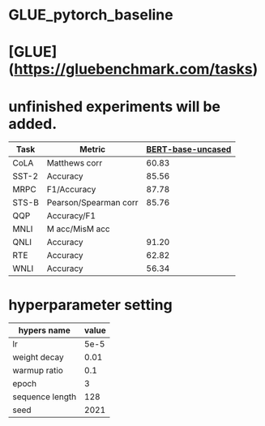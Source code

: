 # GLUE_pytorch_baseline


# [GLUE] (https://gluebenchmark.com/tasks)

# unfinished experiments will be added.

| Task  | Metric                       | [BERT-base-uncased](https://huggingface.co/bert-base-uncased)|
|-------|------------------------------|-------------|
| CoLA  | Matthews corr                | 60.83       |
| SST-2 | Accuracy                     | 85.56       |
| MRPC  | F1/Accuracy                  | 87.78       |
| STS-B | Pearson/Spearman corr        | 85.76       |
| QQP   | Accuracy/F1                  |  |
| MNLI  | M acc/MisM acc               |  |
| QNLI  | Accuracy                     | 91.20       |
| RTE   | Accuracy                     | 62.82       |
| WNLI  | Accuracy                     | 56.34       |


# hyperparameter setting

| hypers name | value |
|-------|-------|
| lr  | 5e-5 |
| weight decay | 0.01 |
| warmup ratio  | 0.1 |
| epoch | 3 |
| sequence length | 128 |
| seed | 2021 |
